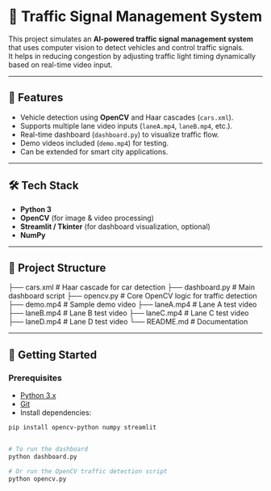 # 🚦 Traffic Signal Management System

This project simulates an **AI-powered traffic signal management system** that uses computer vision to detect vehicles and control traffic signals.  
It helps in reducing congestion by adjusting traffic light timing dynamically based on real-time video input.

---

## 📌 Features
- Vehicle detection using **OpenCV** and Haar cascades (`cars.xml`).
- Supports multiple lane video inputs (`laneA.mp4`, `laneB.mp4`, etc.).
- Real-time dashboard (`dashboard.py`) to visualize traffic flow.
- Demo videos included (`demo.mp4`) for testing.
- Can be extended for smart city applications.

---

## 🛠️ Tech Stack
- **Python 3**
- **OpenCV** (for image & video processing)
- **Streamlit / Tkinter** (for dashboard visualization, optional)
- **NumPy**

---

## 📂 Project Structure
├── cars.xml # Haar cascade for car detection
├── dashboard.py # Main dashboard script
├── opencv.py # Core OpenCV logic for traffic detection
├── demo.mp4 # Sample demo video
├── laneA.mp4 # Lane A test video
├── laneB.mp4 # Lane B test video
├── laneC.mp4 # Lane C test video
├── laneD.mp4 # Lane D test video
└── README.md # Documentation


---

## 🚀 Getting Started

### Prerequisites
- [Python 3.x](https://www.python.org/downloads/)
- [Git](https://git-scm.com/)
- Install dependencies:
```bash
pip install opencv-python numpy streamlit


# To run the dashboard
python dashboard.py

# Or run the OpenCV traffic detection script
python opencv.py
